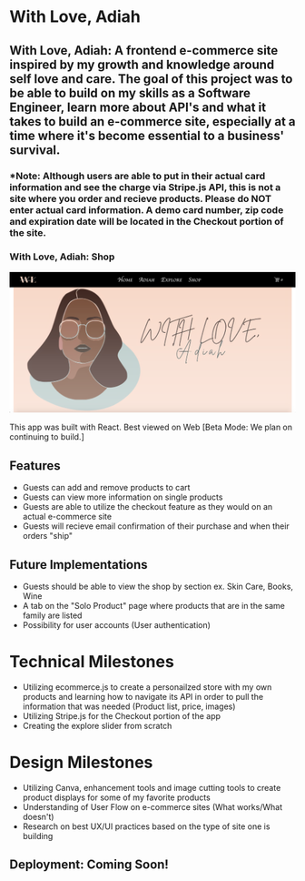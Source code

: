 # With Love, Adiah
<!--  -->
<!-- ## [Live Site](https://withloveadiah.netlify.app/ 'With Love, Adiah: Live Site') -->

## With Love, Adiah: A frontend e-commerce site inspired by my growth and knowledge around self love and care. The goal of this project was to be able to build on my skills as a Software Engineer, learn more about API's and what it takes to build an e-commerce site, especially at a time where it's become essential to a business' survival. 

### *Note: Although users are able to put in their actual card information and see the charge via Stripe.js API, this is not a site where you order and recieve products. Please do NOT enter actual card information. A demo card number, zip code and expiration date will be located in the Checkout portion of the site.


<!-- ### With Love, Adiah: Landing
<img src="readmeImages/shop-page.png" width="850px"> -->

### With Love, Adiah: Shop
<img src="readmeImages/shop-page.png" width="850px">

<!-- ### With Love, Adiah: Product Page 
<img src="readmeImages/" width="850px">

### With Love, Adiah: View Single Products
<img src="readmeImages/" width="850px">

### With Love, Adiah: Checkout Process 
<img src="readmeImages/" width="850px"> -->

This app was built with React.
Best viewed on Web [Beta Mode: We plan on continuing to build.]

## Features
- Guests can add and remove products to cart
- Guests can view more information on single products  
- Guests are able to utilize the checkout feature as they would on an actual e-commerce site 
- Guests will recieve email confirmation of their purchase and when their orders "ship" 

## Future Implementations
- Guests should be able to view the shop by section ex. Skin Care, Books, Wine 
- A tab on the "Solo Product" page where products that are in the same family are listed 
- Possibility for user accounts (User authentication)

# Technical Milestones
- Utilizing ecommerce.js to create a personailzed store with my own products and learning how to navigate its API in order to pull the information that was needed (Product list, price, images) 
- Utilizing Stripe.js for the Checkout portion of the app
- Creating the explore slider from scratch  

# Design Milestones
- Utilizing Canva, enhancement tools and image cutting tools to create product displays for some of my favorite products
- Understanding of User Flow on e-commerce sites (What works/What doesn't)
- Research on best UX/UI practices based on the type of site one is building 

## Deployment: Coming Soon!
